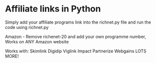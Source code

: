 # Affiliate links in Python
Simply add your affiliate programs link into the richnet.py file and run the code using richnet.py

Amazon - Remove richenet-20 and add your own programme number, Works on ANY Amazon website

Works with:
Skimlink
Digidip
Viglink
Impact
Partnerize
Webgains
LOTS MORE!
